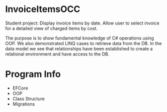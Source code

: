 # InvoiceItemsOCC
Student project: Display invoice items by date. Allow user to select invoice for a detailed view of charged items by cost.

The purpose is to show fundamental knowledge of C# operations using OOP. We also demonstrated LINQ cases to retrieve data from the DB. In the data model we see that relationships have been established to create a relational environment and have access to the DB. 

# Program Info
- EFCore
- OOP
- Class Structure
- Migrations
